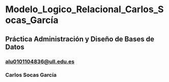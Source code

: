 # Modelo_Logico_Relacional_Carlos_Socas_García
## Práctica Administración y Diseño de Bases de Datos
### alu0101104836@ull.edu.es
### Carlos Socas García
